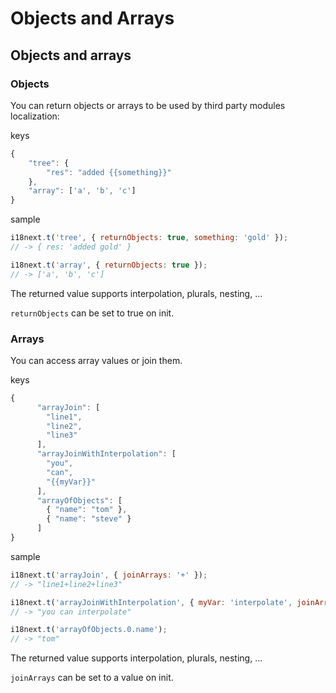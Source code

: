 # Objects and Arrays

## Objects and arrays

### Objects

You can return objects or arrays to be used by third party modules localization:

keys

```javascript
{
    "tree": {
        "res": "added {{something}}"
    },
    "array": ['a', 'b', 'c']
}
```

sample

```javascript
i18next.t('tree', { returnObjects: true, something: 'gold' });
// -> { res: 'added gold' }

i18next.t('array', { returnObjects: true });
// -> ['a', 'b', 'c']
```

The returned value supports interpolation, plurals, nesting, ...

`returnObjects` can be set to true on init.

### Arrays

You can access array values or join them.

keys

```javascript
{
      "arrayJoin": [
        "line1",
        "line2",
        "line3"
      ],
      "arrayJoinWithInterpolation": [
        "you",
        "can",
        "{{myVar}}"
      ],
      "arrayOfObjects": [
        { "name": "tom" },
        { "name": "steve" }
      ]
}
```

sample

```javascript
i18next.t('arrayJoin', { joinArrays: '+' });
// -> "line1+line2+line3"

i18next.t('arrayJoinWithInterpolation', { myVar: 'interpolate', joinArrays: ' ' });
// -> "you can interpolate"

i18next.t('arrayOfObjects.0.name');
// -> "tom"
```

The returned value supports interpolation, plurals, nesting, ...

`joinArrays` can be set to a value on init.

